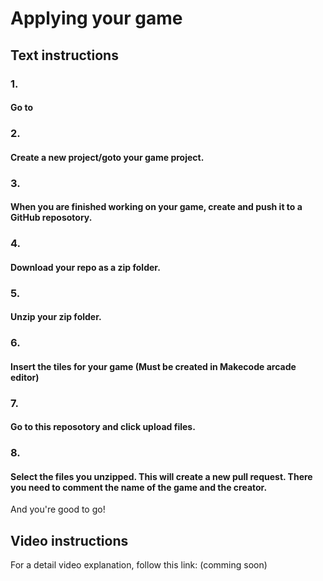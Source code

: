 # Applying your game
## Text instructions
### 1.
#### Go to <link rel="Makecode arcade" href="arcade.makecode.com">
### 2.
#### Create a new project/goto your game project.
### 3.
#### When you are finished working on your game, create and push it to a GitHub reposotory.
### 4.
#### Download your repo as a zip folder.
### 5.
#### Unzip your zip folder.
### 6.
#### Insert the tiles for your game (Must be created in Makecode arcade editor)
### 7.
#### Go to this reposotory and click upload files.
### 8.
#### Select the files you unzipped. This will create a new pull request. There you need to comment the name of the game and the creator.
And you're good to go!
## Video instructions
For a detail video explanation, follow this link: (comming soon)
